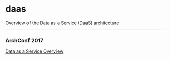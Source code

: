 # daas
Overview of the Data as a Service (DaaS) architecture

---

### ArchConf 2017 
[Data as a Service Overview](https://archconf.com/conference/clearwater/2017/12/session?id=40289)
